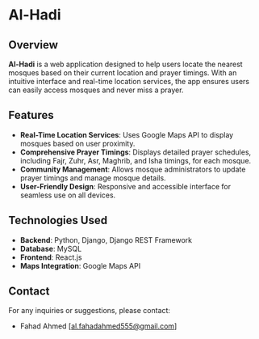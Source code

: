 # Al-Hadi

## Overview

**Al-Hadi** is a web application designed to help users locate the nearest mosques based on their current location and prayer timings. With an intuitive interface and real-time location services, the app ensures users can easily access mosques and never miss a prayer.

## Features

- **Real-Time Location Services**: Uses Google Maps API to display mosques based on user proximity.
- **Comprehensive Prayer Timings**: Displays detailed prayer schedules, including Fajr, Zuhr, Asr, Maghrib, and Isha timings, for each mosque.
- **Community Management**: Allows mosque administrators to update prayer timings and manage mosque details.
- **User-Friendly Design**: Responsive and accessible interface for seamless use on all devices.

## Technologies Used

- **Backend**: Python, Django, Django REST Framework
- **Database**: MySQL
- **Frontend**: React.js
- **Maps Integration**: Google Maps API

## Contact

For any inquiries or suggestions, please contact:

- Fahad Ahmed [al.fahadahmed555@gmail.com]
